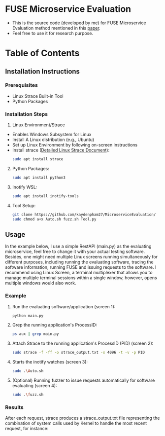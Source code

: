 # FUSE Microservice Evaluation
- This is the source code (developed by me) for FUSE Microservice Evaluation method mentioned in this [paper](https://link.springer.com/chapter/10.1007/978-3-031-48421-6_17).
- Feel free to use it for research purpose.

# Table of Contents
## Installation Instructions ##
### Prerequisites ###
- Linux Strace Built-in Tool
- Python Packages
### Installation Steps ### 
1. Linux Environment/Strace
  - Enables Windows Subsystem for Linux
  - Install A Linux distribution (e.g., Ubuntu) 
  - Set up Linux Environment by following on-screen instructions
  - Install strace ([Detailed Linux Strace Document](https://man7.org/linux/man-pages/man1/strace.1.html)):
    ```sh
    sudo apt install strace
    ```
2. Python Packages:
   ```sh
   sudo apt install python3
   ```
3. Inotify WSL:
   ```sh
   sudo apt install inotify-tools
   ```
4. Tool Setup:
   ```sh
   git clone https://github.com/kaydenpham27/MicroserviceEvaluation/
   sudo chmod a+x Auto.sh fuzz.sh Tool.py
   ```
## Usage
In the example below, I use a simple RestAPI (main.py) as the evaluating microservice, feel free to change it with your actual testing software. 
Besides, one might need multiple Linux screens running simultaneously for different purposes, including running the evaluating software, tracing the software information, running FUSE and issuing requests to the software. I recommend using Linux Screen, a terminal multiplexer that allows you to manage multiple terminal sessions within a single window, however, opens multiple windows would also work. 
### Example
1. Run the evaluating software/application (screen 1):
   ```sh
   python main.py
   ```
2. Grep the running application's ProcessID:
   ```sh
   ps aux | grep main.py 
   ```
3. Attach Strace to the running application's ProcessID (PID) (screen 2):
   ```sh
   sudo strace -f -ff -o strace_output.txt -s 4096 -t -v -p PID
   ```
4. Starts the inotify watches (screen 3):
   ```sh
   sudo .\Auto.sh
   ```
5. (Optional) Running fuzzer to issue requests automatically for software evaluating (screen 4):
   ```sh
   sudo .\fuzz.sh
   ```
### Results
After each request, strace produces a strace_output.txt file representing the combination of system calls used by Kernel to handle the most recent request, for instance:


